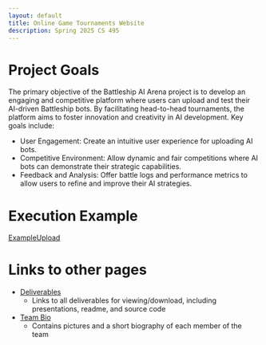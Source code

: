 ```yaml
---
layout: default
title: Online Game Tournaments Website
description: Spring 2025 CS 495
---
```


# Project Goals
The primary objective of the Battleship AI Arena project is to develop an engaging and competitive platform where users can upload and test their AI-driven Battleship bots. By facilitating head-to-head tournaments, the platform aims to foster innovation and creativity in AI development. Key goals include:
*   User Engagement: Create an intuitive user experience for uploading AI bots.
*   Competitive Environment: Allow dynamic and fair competitions where AI bots can demonstrate their strategic capabilities.
*   Feedback and Analysis: Offer battle logs and performance metrics to allow users to refine and improve their AI strategies.

# Execution Example
[ExampleUpload](./website/exampleupload.gif)
# Links to other pages
- [Deliverables](./website/Deliverables.md)
  - Links to all deliverables for viewing/download, including presentations, readme, and source code
- [Team Bio](./website/TeamBio.md)
  - Contains pictures and a short biography of each member of the team
